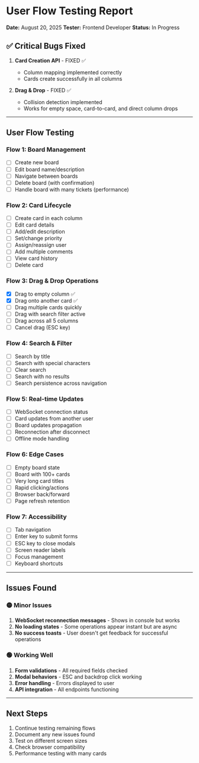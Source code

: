 # User Flow Testing Report

**Date:** August 20, 2025
**Tester:** Frontend Developer
**Status:** In Progress

## ✅ Critical Bugs Fixed

1. **Card Creation API** - FIXED ✅
   - Column mapping implemented correctly
   - Cards create successfully in all columns

2. **Drag & Drop** - FIXED ✅
   - Collision detection implemented
   - Works for empty space, card-to-card, and direct column drops

---

## User Flow Testing

### Flow 1: Board Management

- [ ] Create new board
- [ ] Edit board name/description
- [ ] Navigate between boards
- [ ] Delete board (with confirmation)
- [ ] Handle board with many tickets (performance)

### Flow 2: Card Lifecycle

- [ ] Create card in each column
- [ ] Edit card details
- [ ] Add/edit description
- [ ] Set/change priority
- [ ] Assign/reassign user
- [ ] Add multiple comments
- [ ] View card history
- [ ] Delete card

### Flow 3: Drag & Drop Operations

- [x] Drag to empty column ✅
- [x] Drag onto another card ✅
- [ ] Drag multiple cards quickly
- [ ] Drag with search filter active
- [ ] Drag across all 5 columns
- [ ] Cancel drag (ESC key)

### Flow 4: Search & Filter

- [ ] Search by title
- [ ] Search with special characters
- [ ] Clear search
- [ ] Search with no results
- [ ] Search persistence across navigation

### Flow 5: Real-time Updates

- [ ] WebSocket connection status
- [ ] Card updates from another user
- [ ] Board updates propagation
- [ ] Reconnection after disconnect
- [ ] Offline mode handling

### Flow 6: Edge Cases

- [ ] Empty board state
- [ ] Board with 100+ cards
- [ ] Very long card titles
- [ ] Rapid clicking/actions
- [ ] Browser back/forward
- [ ] Page refresh retention

### Flow 7: Accessibility

- [ ] Tab navigation
- [ ] Enter key to submit forms
- [ ] ESC key to close modals
- [ ] Screen reader labels
- [ ] Focus management
- [ ] Keyboard shortcuts

---

## Issues Found

### 🟡 Minor Issues

1. **WebSocket reconnection messages** - Shows in console but works
2. **No loading states** - Some operations appear instant but are async
3. **No success toasts** - User doesn't get feedback for successful operations

### 🟢 Working Well

1. **Form validations** - All required fields checked
2. **Modal behaviors** - ESC and backdrop click working
3. **Error handling** - Errors displayed to user
4. **API integration** - All endpoints functioning

---

## Next Steps

1. Continue testing remaining flows
2. Document any new issues found
3. Test on different screen sizes
4. Check browser compatibility
5. Performance testing with many cards
